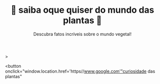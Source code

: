 <html lang="pt-BR">
<head>
  <meta charset="UTF-8">
  <meta name="viewport" content="width=device-width, initial-scale=1.0">
  <title>Curiosidades de Plantas</title>
  <link rel="stylesheet" href="styles.css">
</head>
<body>
  <header>
    <h1>🌱 saiba oque quiser do mundo das plantas 🌱</h1>
    <p>Descubra fatos incríveis sobre o mundo vegetal!</p>
  </header>

  </body>
</h1>>


<button onclick="window.location.href='https//www.google.com'"curiosidade das plantas"</button>









  











  
</html>
  
